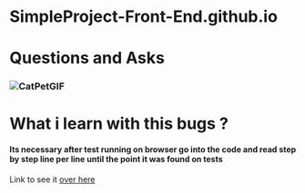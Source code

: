 # SimpleProject-Front-End.github.io

# Questions and Asks
### ![CatPetGIF](https://github.com/ThiagoMassenoMaciel/SimpleProject-Front-End.github.io/assets/107934374/1dc8344c-9b57-4570-ac62-ceaee6c78a41)
# What i learn with this bugs ?
#### Its necessary after test running on browser go into the code and read step by step line per line until the point it was found on tests 
Link to see it [over here](https://thiagomassenomaciel.github.io/SimpleProject-Front-End.github.io/)
